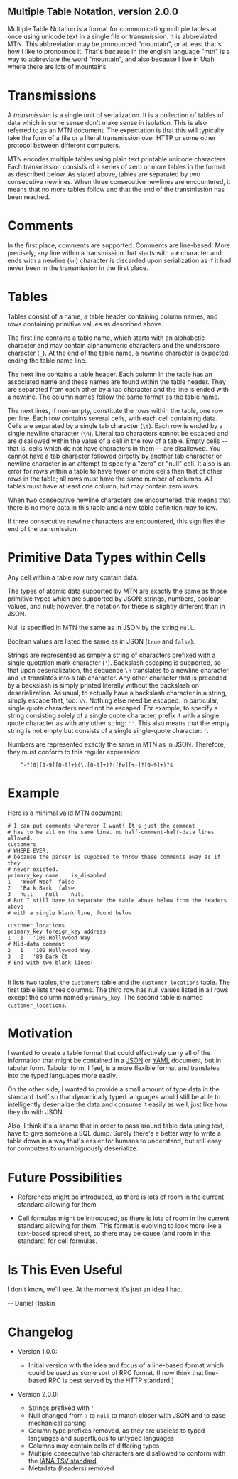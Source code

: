 Multiple Table Notation, version 2.0.0
--------------------------------------

Multiple Table Notation is a format for communicating multiple tables at once
using unicode text in a single file or transmission. It is abbreviated MTN.
This abbreviation may be pronounced "mountain", or at least that's how I like
to pronounce it. That's because in the english language "mtn" is a way to
abbreviate the word "mountain", and also because I live in Utah where there are
lots of mountains.

Transmissions
=============

A *transmission* is a single unit of serialization. It is a collection of
tables of data which in some sense don't make sense in isolation. This is also
referred to as an MTN document. The expectation is that this will typically
take the form of a file or a literal transmission over HTTP or some other
protocol between different computers.

MTN encodes multiple tables using plain text printable unicode characters.
Each transmission consists of a series of zero or more tables in the format
as described below. As stated above, tables are separated by two consecutive
newlines.  When three consecutive newlines are encountered, it means that no
more tables follow and that the end of the transmission has been reached.

Comments
========

In the first place, comments are supported. Comments are line-based. More
precisely, any line within a transmission that starts with a `#` character
and ends with a newline (`\n`) character is discarded upon serialization
as if it had never been in the transmission in the first place.

Tables
======

Tables consist of a name, a table header containing column names, and
rows containing primitive values as described above.

The first line contains a table name, which starts with an alphabetic character
and may contain alphanumeric characters and the underscore character (`_`). At
the end of the table name, a newline character is expected, ending the table
name line.

The next line contains a table header. Each column in the table has an
associated name and these names are found within the table header. They are
separated from each other by a tab character and the line is ended with a
newline. The column names follow the same format as the table name.

The next lines, if non-empty, constitute the rows within the table, one row per
line. Each row contains several cells, with each cell containing data. Cells
are separated by a single tab character (`\t`). Each row is ended by a single
newline character (`\n`). Literal tab characters cannot be escaped and are
disallowed within the value of a cell in the row of a table.  Empty cells --
that is, cells which do not have characters in them -- are disallowed.  You
cannot have a tab character followed directly by another tab character or
newline character in an attempt to specify a "zero" or "null" cell. It also is
an error for rows within a table to have fewer or more cells than that of other
rows in the table; all rows must have the same number of columns. All tables
must have at least one column, but may contain zero rows.

When two consecutive newline characters are encountered, this means that
there is no more data in this table and a new table definition may follow.

If three consecutive newline characters are encountered, this signifies
the end of the transmission.

Primitive Data Types within Cells
=================================

Any cell within a table row may contain data.

The types of atomic data supported by MTN are exactly the same as those
primitive types which are supported by JSON: strings, numbers, boolean values,
and null; however, the notation for these is slightly different than in JSON.

Null is specified in MTN the same as in JSON by the string `null`.

Boolean values are listed the same as in JSON (`true` and `false`).

Strings are represented as simply a string of characters prefixed with a single
quotation mark character (`'`). Backslash escaping is supported, so that upon
deserialization, the sequence `\n` translates to a newline character and `\t`
translates into a tab character. Any other character that is preceded by a
backslash is simply printed literally without the backslash on deserialization.
As usual, to actually have a backslash character in a string, simply escape
that, too: `\\`. Nothing else need be escaped. In particular, single quote
characters need not be escaped. For example, to specify a string consisting
solely of a single quote character, prefix it with a single quote character as
with any other string: `''`. This also means that the empty string is not empty
but consists of a single single-quote character: `'`.

Numbers are represented exactly the same in MTN as in JSON. Therefore, they
must conform to this regular expression:
```
    ^-?(0|[1-9][0-9]+)(\.[0-9]+)?([Ee][+-]?[0-9]+)?$
```

Example
=======

Here is a minimal valid MTN document:

```
# I can put comments wherever I want! It's just the comment
# has to be all on the same line. no half-comment-half-data lines allowed.
customers
# WHERE EVER,
# because the parser is supposed to throw these comments away as if they
# never existed.
primary_key	name	is_disabled
1	'Woof Woof	false
2	'Bark Bark	false
3	null	null	null
# But I still have to separate the table above below from the headers above
# with a single blank line, found below

customer_locations
primary_key	foreign_key	address
1	1	'100 Hollywood Way
# Mid-data comment
2	1	'102 Hollywood Way
3	2	'89 Bark Ct
# End with two blank lines!


```
It lists two tables, the `customers` table
and the `customer_locations` table. The first table lists three columns.
The third row has null values listed in all rows except the column named
`primary_key`. The second table is named `customer_locations`.

Motivation
==========

I wanted to create a table format that could effectively carry all of the
information that might be contained in a [JSON](http://json.org/) or
[YAML](https://yaml.org/) document, but in tabular form. Tabular form, I feel,
is a more flexible format and translates into the typed languages more easily.

On the other side, I wanted to provide a small amount of type data in the
standard itself so that dynamically typed languages would still be able to
intelligently deserialize the data and consume it easily as well, just like how
they do with JSON.

Also, I think it's a shame that in order to pass around table data using text,
I have to give someone a SQL dump. Surely there's a better way to write
a table down in a way that's easier for humans to understand, but still
easy for computers to unambiguously deserialize.

Future Possibilities
====================

* References might be introduced, as there is lots of room in the current
  standard allowing for them

* Cell formulas might be introduced, as there is lots of room in the current
  standard allowing for them. This format is evolving to look more like a
  text-based spread sheet, so there may be cause (and room in the standard) for
  cell formulas.

Is This Even Useful
===================

I don't know, we'll see. At the moment it's just an idea I had.

-- Daniel Haskin

Changelog
=========

* Version 1.0.0:
  * Initial version with the idea and focus of a line-based format
    which could be used as some sort of RPC format.
    (I now think that line-based RPC is best served by the HTTP standard.)

* Version 2.0.0:
  * Strings prefixed with `'`
  * Null changed from `?` to `null` to match closer with JSON and to ease
    mechanical parsing
  * Column type prefixes removed, as they are useless to typed languages and
    superfluous to untyped languages
  * Columns may contain cells of differing types
  * Multiple consecutive tab characters are disallowed to conform with the
    [IANA TSV standard](https://www.iana.org/assignments/media-types/text/tab-separated-values)
  * Metadata (headers) removed

